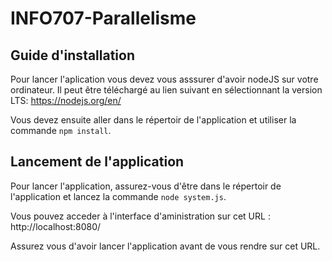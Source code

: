 # INFO707-Parallelisme
## Guide d'installation

Pour lancer l'aplication vous devez vous asssurer d'avoir nodeJS sur votre ordinateur.
Il peut être téléchargé au lien suivant en sélectionnant la version LTS: https://nodejs.org/en/

Vous devez ensuite aller dans le répertoir de l'application et utiliser la commande ```npm install```.

## Lancement de l'application

Pour lancer l'application, assurez-vous d'être dans le répertoir de l'application et lancez la commande ```node system.js```.

Vous pouvez acceder à l'interface d'aministration sur cet URL : http://localhost:8080/

Assurez vous d'avoir lancer l'application avant de vous rendre sur cet URL.
